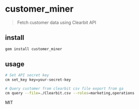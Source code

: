 # customer_miner
> Fetch customer data using Clearbit API

## install

```sh
gem install customer_miner
```

## usage
```sh
# Set API secret key
cm set_key key=your-secret-key

# Query customer from clearbit csv file export from ga
cm query --file=./Clearbit.csv --roles=marketing,operations
```

MIT